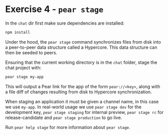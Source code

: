 # Exercise 4 - `pear stage`

In the `chat` dir first make sure dependencies are installed:

```sh
npm install
```

Under the hood, the `pear stage` command synchronizes files from disk into a peer-to-peer data structure
called a Hypercore. This data structure can then be seeded to peers.

Ensuring that the current working directory is in the `chat` folder, stage the chat project with:

```sh
pear stage my-app
```

This will output a Pear link for the app of the form `pear://<key>`, along with a file diff of changes resulting from disk to Hypercore synchronization.

When staging an application it must be given a channel name, in this case we use `my-app`. In real-world usage we use `pear stage dev` for the development key, `pear stage staging` for internal preview, `pear stage rc` for release-candidate and `pear stage production` to go live.

Run `pear help stage` for more information about `pear stage`.